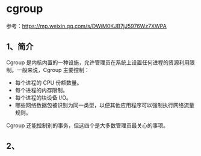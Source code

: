# cgroup
参考：https://mp.weixin.qq.com/s/DWiM0KJB7jJ5976Wz7XWPA

## 1、简介
Cgroup 是内核内置的一种设施，允许管理员在系统上设置任何进程的资源利用限制。一般来说，Cgroup 主要控制：
- 每个进程的 CPU 份额数量。
- 每个进程的内存限制。
- 每个进程的块设备 I/O。
- 哪些网络数据包被识别为同一类型，以便其他应用程序可以强制执行网络流量规则。

Cgroup 还能控制别的事务，但这四个是大多数管理员最关心的事项。

## 2、